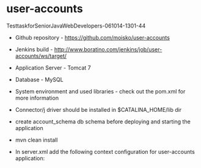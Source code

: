 # user-accounts
TesttaskforSeniorJavaWebDevelopers-061014-1301-44

* Github repository - https://github.com/moisko/user-accounts

* Jenkins build - http://www.boratino.com/jenkins/job/user-accounts/ws/target/

* Application Server - Tomcat 7

* Database - MySQL

* System environment and used libraries - check out the pom.xml for more information

* Connector/j driver should be installed in $CATALINA_HOME/lib dir

* create account_schema db schema before deploying and starting the application

* mvn clean install

* In server.xml add the following context configuration for user-accounts application:
<Context docBase="user-accounts" path="/user-accounts" reloadable="true" source="org.eclipse.jst.jee.server:user-accounts">
	<Resource driverClassName="com.mysql.jdbc.Driver"
		factory="org.apache.tomcat.jdbc.pool.DataSourceFactory"
		initialSize="10"
		maxActive="100"
		maxIdle="50"
		minEvictableIdleTimeMillis="55000"
		minIdle="10"
		name="jdbc/accountsDB"
		password="<password>"
		removeAbandoned="true"
		removeAbandonedTimeout="55"
		testOnBorrow="true"
		timeBetweenEvictionRunsMillis="34000"
		type="org.apache.tomcat.jdbc.pool.DataSource"
		url="jdbc:mysql://localhost:3306/account_schema"
		username="<username>"
		validationInterval="34"
		validationQuery="select 1" />
</Context>
